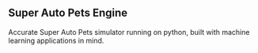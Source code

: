 ## Super Auto Pets Engine
Accurate Super Auto Pets simulator running on python, built with machine learning applications in mind.